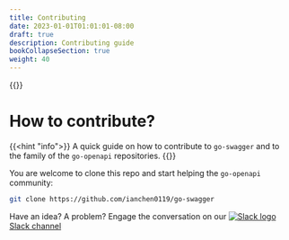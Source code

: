 ```yaml
---
title: Contributing
date: 2023-01-01T01:01:01-08:00
draft: true
description: Contributing guide
bookCollapseSection: true
weight: 40
---
```

{{<forkme url="https://github.com/ianchen0119/go-swagger/fork">}}

# How to contribute?

{{<hint "info">}}
A quick guide on how to contribute to `go-swagger` and to the family of the `go-openapi` repositories.
{{</hint>}}

You are welcome to clone this repo and start helping the `go-openapi` community:
```sh
git clone https://github.com/ianchen0119/go-swagger
```

Have an idea? A problem? Engage the conversation on our [![Slack logo](../slack.png) Slack channel](https://goswagger.slack.com)
